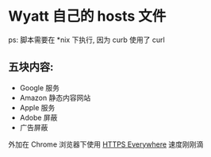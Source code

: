 # Wyatt 自己的 hosts 文件

ps: 脚本需要在 \*nix 下执行, 因为 curb 使用了 curl

## 五块内容:
* Google 服务
* Amazon 静态内容网站
* Apple 服务
* Adobe 屏蔽
* 广告屏蔽

外加在 Chrome 浏览器下使用 [HTTPS
Everywhere](https://chrome.google.com/webstore/detail/https-everywhere/gcbommkclmclpchllfjekcdonpmejbdp?hl=en-US) 速度刚刚滴
